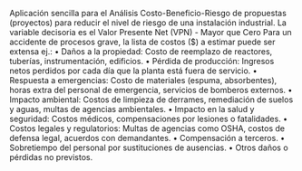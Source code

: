 Aplicación sencilla para el Análisis Costo-Beneficio-Riesgo de propuestas (proyectos) para reducir el nivel de riesgo de una instalación industrial.
La variable decisoria es el Valor Presente Net (VPN) - Mayor que Cero
Para un accidente de procesos grave, la lista de costos ($) a estimar puede ser extensa ej.:
•	Daños a la propiedad: Costo de reemplazo de reactores, tuberías, instrumentación, edificios.
•	Pérdida de producción: Ingresos netos perdidos por cada día que la planta está fuera de servicio.
•	Respuesta a emergencias: Costo de materiales (espuma, absorbentes), horas extra del personal de emergencia, servicios de bomberos externos.
•	Impacto ambiental: Costos de limpieza de derrames, remediación de suelos y aguas, multas de agencias ambientales.
•	Impacto en la salud y seguridad: Costos médicos, compensaciones por lesiones o fatalidades.
•	Costos legales y regulatorios: Multas de agencias como OSHA, costos de defensa legal, acuerdos con demandantes.
•	Compensación a terceros.
•	Sobretiempo del personal por sustituciones de ausencias.
•	Otros daños o pérdidas no previstos.
